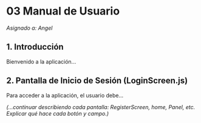 # 03 Manual de Usuario

*Asignado a: Angel*

## 1. Introducción
Bienvenido a la aplicación...

## 2. Pantalla de Inicio de Sesión (LoginScreen.js)
Para acceder a la aplicación, el usuario debe...

*(...continuar describiendo cada pantalla: RegisterScreen, home, Panel, etc. Explicar qué hace cada botón y campo.)*
